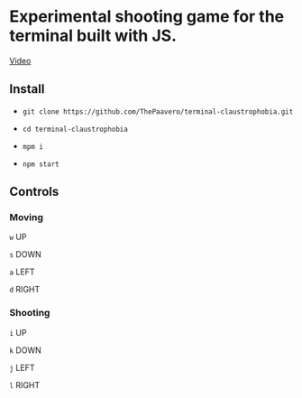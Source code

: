 # Experimental shooting game for the terminal built with JS.



[Video](https://www.youtube.com/watch?v=_NAReVkPbsI)

## Install
- `git clone https://github.com/ThePaavero/terminal-claustrophobia.git`

- `cd terminal-claustrophobia`

- `mpm i`

- `npm start`

## Controls
### Moving
`w` UP

`s` DOWN

`a` LEFT

`d` RIGHT

### Shooting
`i` UP

`k` DOWN

`j` LEFT

`l` RIGHT
